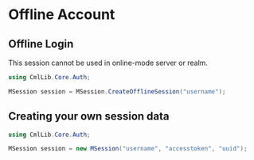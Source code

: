# Offline Account

## Offline Login

This session cannot be used in online-mode server or realm.

```csharp
using CmlLib.Core.Auth;

MSession session = MSession.CreateOfflineSession("username");
```

## Creating your own session data

```csharp
using CmlLib.Core.Auth;

MSession session = new MSession("username", "accesstoken", "uuid");
```
